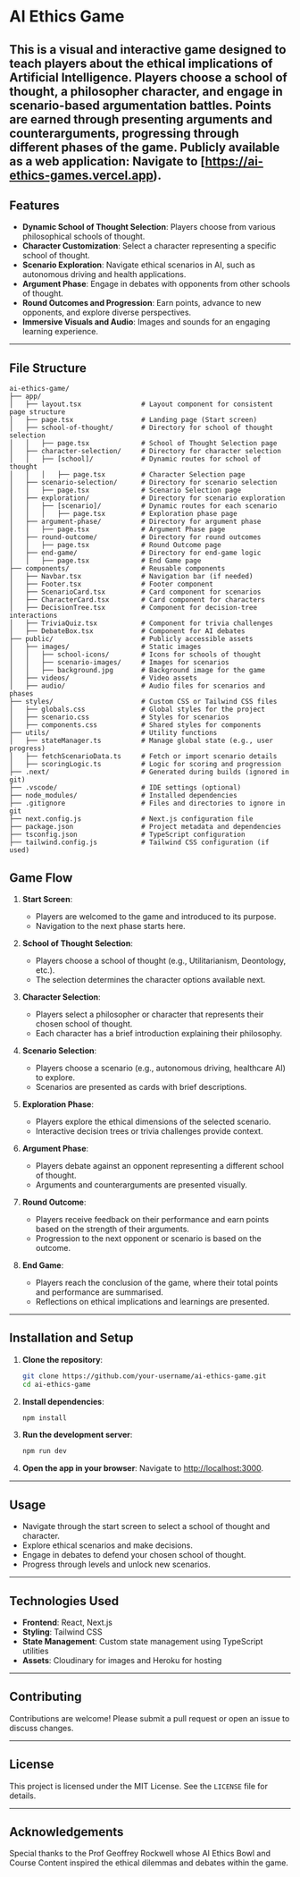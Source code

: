 
# AI Ethics Game

This is a visual and interactive game designed to teach players about the ethical implications of Artificial Intelligence. Players choose a school of thought, a philosopher character, and engage in scenario-based argumentation battles. Points are earned through presenting arguments and counterarguments, progressing through different phases of the game.
**Publicly available as a web application**:
   Navigate to [https://ai-ethics-games.vercel.app).
---

## Features

- **Dynamic School of Thought Selection**: Players choose from various philosophical schools of thought.
- **Character Customization**: Select a character representing a specific school of thought.
- **Scenario Exploration**: Navigate ethical scenarios in AI, such as autonomous driving and health applications.
- **Argument Phase**: Engage in debates with opponents from other schools of thought.
- **Round Outcomes and Progression**: Earn points, advance to new opponents, and explore diverse perspectives.
- **Immersive Visuals and Audio**: Images and sounds for an engaging learning experience.

---

## File Structure

```plaintext
ai-ethics-game/
├── app/
│   ├── layout.tsx               # Layout component for consistent page structure
│   ├── page.tsx                 # Landing page (Start screen)
│   ├── school-of-thought/       # Directory for school of thought selection
│   │   ├── page.tsx             # School of Thought Selection page
│   ├── character-selection/     # Directory for character selection
│   │   ├── [school]/            # Dynamic routes for school of thought
│   │   │   ├── page.tsx         # Character Selection page
│   ├── scenario-selection/      # Directory for scenario selection
│   │   ├── page.tsx             # Scenario Selection page
│   ├── exploration/             # Directory for scenario exploration
│   │   ├── [scenario]/          # Dynamic routes for each scenario
│   │   │   ├── page.tsx         # Exploration phase page
│   ├── argument-phase/          # Directory for argument phase
│   │   ├── page.tsx             # Argument Phase page
│   ├── round-outcome/           # Directory for round outcomes
│   │   ├── page.tsx             # Round Outcome page
│   ├── end-game/                # Directory for end-game logic
│   │   ├── page.tsx             # End Game page
├── components/                  # Reusable components
│   ├── Navbar.tsx               # Navigation bar (if needed)
│   ├── Footer.tsx               # Footer component
│   ├── ScenarioCard.tsx         # Card component for scenarios
│   ├── CharacterCard.tsx        # Card component for characters
│   ├── DecisionTree.tsx         # Component for decision-tree interactions
│   ├── TriviaQuiz.tsx           # Component for trivia challenges
│   ├── DebateBox.tsx            # Component for AI debates
├── public/                      # Publicly accessible assets
│   ├── images/                  # Static images
│   │   ├── school-icons/        # Icons for schools of thought
│   │   ├── scenario-images/     # Images for scenarios
│   │   ├── background.jpg       # Background image for the game
│   ├── videos/                  # Video assets
│   ├── audio/                   # Audio files for scenarios and phases
├── styles/                      # Custom CSS or Tailwind CSS files
│   ├── globals.css              # Global styles for the project
│   ├── scenario.css             # Styles for scenarios
│   ├── components.css           # Shared styles for components
├── utils/                       # Utility functions
│   ├── stateManager.ts          # Manage global state (e.g., user progress)
│   ├── fetchScenarioData.ts     # Fetch or import scenario details
│   ├── scoringLogic.ts          # Logic for scoring and progression
├── .next/                       # Generated during builds (ignored in git)
├── .vscode/                     # IDE settings (optional)
├── node_modules/                # Installed dependencies
├── .gitignore                   # Files and directories to ignore in git
├── next.config.js               # Next.js configuration file
├── package.json                 # Project metadata and dependencies
├── tsconfig.json                # TypeScript configuration
├── tailwind.config.js           # Tailwind CSS configuration (if used)
```


## Game Flow

1. **Start Screen**:
   - Players are welcomed to the game and introduced to its purpose.
   - Navigation to the next phase starts here.

2. **School of Thought Selection**:
   - Players choose a school of thought (e.g., Utilitarianism, Deontology, etc.).
   - The selection determines the character options available next.

3. **Character Selection**:
   - Players select a philosopher or character that represents their chosen school of thought.
   - Each character has a brief introduction explaining their philosophy.

4. **Scenario Selection**:
   - Players choose a scenario (e.g., autonomous driving, healthcare AI) to explore.
   - Scenarios are presented as cards with brief descriptions.

5. **Exploration Phase**:
   - Players explore the ethical dimensions of the selected scenario.
   - Interactive decision trees or trivia challenges provide context.

6. **Argument Phase**:
   - Players debate against an opponent representing a different school of thought.
   - Arguments and counterarguments are presented visually.

7. **Round Outcome**:
   - Players receive feedback on their performance and earn points based on the strength of their arguments.
   - Progression to the next opponent or scenario is based on the outcome.

8. **End Game**:
   - Players reach the conclusion of the game, where their total points and performance are summarised.
   - Reflections on ethical implications and learnings are presented.

---

## Installation and Setup

1. **Clone the repository**:
   ```bash
   git clone https://github.com/your-username/ai-ethics-game.git
   cd ai-ethics-game
   ```

2. **Install dependencies**:
   ```bash
   npm install
   ```

3. **Run the development server**:
   ```bash
   npm run dev
   ```

4. **Open the app in your browser**:
   Navigate to [http://localhost:3000](http://localhost:3000).

---

## Usage

- Navigate through the start screen to select a school of thought and character.
- Explore ethical scenarios and make decisions.
- Engage in debates to defend your chosen school of thought.
- Progress through levels and unlock new scenarios.

---

## Technologies Used

- **Frontend**: React, Next.js
- **Styling**: Tailwind CSS
- **State Management**: Custom state management using TypeScript utilities
- **Assets**: Cloudinary for images and Heroku for hosting

---

## Contributing

Contributions are welcome! Please submit a pull request or open an issue to discuss changes.

---

## License

This project is licensed under the MIT License. See the `LICENSE` file for details. 

---

## Acknowledgements

Special thanks to the Prof Geoffrey Rockwell whose AI Ethics Bowl and Course Content inspired the ethical dilemmas and debates within the game.